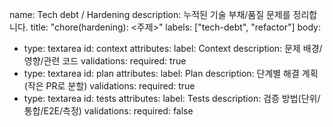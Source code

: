name: Tech debt / Hardening
description: 누적된 기술 부채/품질 문제를 정리합니다.
title: "chore(hardening): <주제>"
labels: ["tech-debt", "refactor"]
body:

- type: textarea
  id: context
  attributes:
  label: Context
  description: 문제 배경/영향/관련 코드
  validations:
  required: true
- type: textarea
  id: plan
  attributes:
  label: Plan
  description: 단계별 해결 계획(작은 PR로 분할)
  validations:
  required: true
- type: textarea
  id: tests
  attributes:
  label: Tests
  description: 검증 방법(단위/통합/E2E/측정)
  validations:
  required: false
